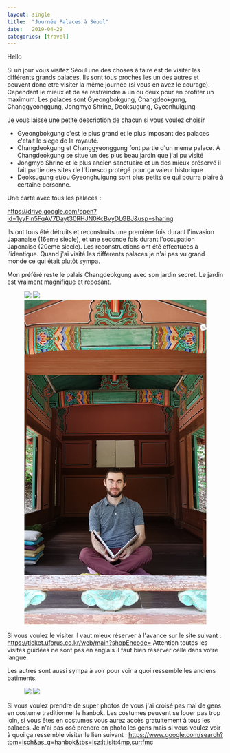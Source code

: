 ```yaml
---
layout: single
title:  "Journée Palaces à Séoul"
date:   2019-04-29
categories: [travel]
---
```


Hello

Si un jour vous visitez Séoul une des choses à faire est de visiter les différents grands palaces.
Ils sont tous proches les un des autres et peuvent donc etre visiter la même journée (si vous en avez le courage).
Cependant le mieux et de se restreindre à un ou deux pour en profiter un maximum.
Les palaces sont Gyeongbokgung, Changdeokgung, Changgyeonggung, Jongmyo Shrine, Deoksugung, Gyeonhuigung


Je vous laisse une petite description de chacun si vous voulez choisir 
* Gyeongbokgung c'est le plus grand et le plus imposant des palaces c'etait le siege de la royauté.
* Changdeokgung et Changgyeonggung font partie d'un meme palace. A Changdeokgung se situe un des plus beau jardin que j'ai pu visité
* Jongmyo Shrine et le plus ancien sanctuaire et un des mieux préservé il fait partie des sites de l'Unesco protégé pour ça valeur historique
* Deoksugung et/ou Gyeonghuigung sont plus petits ce qui pourra plaire à certaine personne.

Une carte avec tous les palaces : 

https://drive.google.com/open?id=1yyFin5FqAV7Dayt30RHJN0KcBvyDLGBJ&usp=sharing


Ils ont tous été détruits et reconstruits une première fois durant l'invasion Japanaise (16eme siecle), et une seconde fois durant l'occupation Japonaise (20eme siecle). 
Les reconstructions ont été effectuées à l'identique.
Quand j'ai visité les differents palaces je n'ai pas vu grand monde ce qui était plutôt sympa. 

Mon préféré reste le palais Changdeokgung avec son jardin secret.
Le jardin est vraiment magnifique et reposant.
<figure>
	<img src="/assets/images/palaces/20190424_pondWithCherryBlossom.jpg">
	<img src="/assets/images/palaces/20190424_pond.jpg">
	<img src="/assets/images/palaces/20190424_MeReading.jpg">
</figure>

Si vous voulez le visiter il vaut mieux réserver à l'avance sur le site suivant :
https://ticket.uforus.co.kr/web/main?shopEncode=
Attention toutes les visites guidées ne sont pas en anglais il faut bien réserver celle dans votre langue.

Les autres sont aussi sympa à voir pour voir a quoi ressemble les anciens batiments.
<figure>
	<img src="/assets/images/palaces/20190424_JongmyoShrine.jpg">
	<img src="/assets/images/palaces/20190424_Village.jpg">
</figure>

Si vous voulez prendre de super photos de vous j'ai croisé pas mal de gens en costume traditionnel le hanbok. 
Les costumes peuvent se louer pas trop loin, si vous êtes en costumes vous aurez accès gratuitement à tous les palaces.
Je n'ai pas osé prendre en photo les gens mais si vous voulez voir à quoi ça ressemble visiter le lien suivant :
https://www.google.com/search?tbm=isch&as_q=hanbok&tbs=isz:lt,islt:4mp,sur:fmc

 
